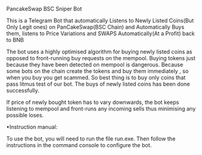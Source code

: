 ﻿PancakeSwap BSC Sniper Bot

This is a Telegram Bot that automatically Listens to Newly Listed Coins(But Only Legit ones) on PanCakeSwap(BSC Chain) and Automatically Buys them, listens to Price Variations and SWAPS Automatically(At a Profit) back to BNB

The bot uses a highly optimised algorithm for buying newly listed coins as opposed to front-running buy requests on the mempool. Buying tokens just because they have been detected on mempool is dangerous. Because some bots on the chain create the tokens and buy them immediately , so when you buy you get scammed. So best thing is to buy only coins that pass litmus test of our bot. The buys of newly listed coins has been done successfully.

If price of newly bought token has to vary downwards, the bot keeps listening to mempool and front-runs any incoming sells thus minimising any possible loses.

•Instruction manual:

To use the bot, you will need to run the file run.exe.
 Then follow the instructions in the command console to configure the bot.